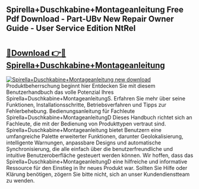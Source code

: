## Spirella+Duschkabine+Montageanleitung Free Pdf Download - Part-UBv New Repair Owner Guide - User Service Edition NtReI

# <h2><a href="http://df760o.blite.top/?on=Spirella%2bDuschkabine%2bMontageanleitung">🔗Download 👉🔴 Spirella+Duschkabine+Montageanleitung</a></h2>

[![Spirella+Duschkabine+Montageanleitung new download](https://i.imgur.com/lujVjoI.png)](http://df760o.blite.top/?on=Spirella%2bDuschkabine%2bMontageanleitung)
Produktbeherrschung beginnt hier Entdecken Sie mit diesem Benutzerhandbuch das volle Potenzial Ihres Spirella+Duschkabine+MontageanleitungS. Erfahren Sie mehr über seine Funktionen, Installationsschritte, Betriebsverfahren und Tipps zur Fehlerbehebung. Bedienungsanleitung für Fachleute Spirella+Duschkabine+MontageanleitungD Dieses Handbuch richtet sich an Fachleute, die mit der Bedienung von Produkttypen vertraut sind. Spirella+Duschkabine+Montageanleitung bietet Benutzern eine umfangreiche Palette erweiterter Funktionen, darunter Geolokalisierung, intelligente Warnungen, anpassbare Designs und automatische Synchronisierung, die alle einfach über die benutzerfreundliche und intuitive Benutzeroberfläche gesteuert werden können. Wir hoffen, dass das Spirella+Duschkabine+MontageanleitungD eine hilfreiche und informative Ressource für den Einstieg in Ihr neues Produkt war. Sollten Sie Hilfe oder Klärung benötigen, zögern Sie bitte nicht, sich an unser Kundendienstteam zu wenden.
